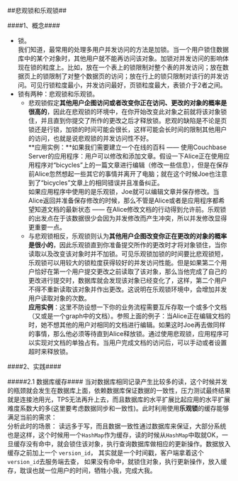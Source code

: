 ##悲观锁和乐观锁##

####1、概念####
* 锁。<br/>我们知道，最常用的处理多用户并发访问的方法是加锁。当一个用户锁住数据库中的某个对象时，其他用户就不能再访问该对象。加锁对并发访问的影响体现在锁的粒度上。比如，放在一个表上的锁限制对整个表的并发访问；放在数据页上的锁限制了对整个数据页的访问；放在行上的锁只限制对该行的并发访问。可见行锁粒度最小，并发访问最好，页锁粒度最大，表锁介于2者之间。
* 锁有两种：悲观锁和乐观锁。
	* 悲观锁假定**其他用户企图访问或者改变你正在访问、更改的对象的概率是很高的**，因此在悲观锁的环境中，在你开始改变此对象之前就将该对象锁住，并且直到你提交了所作的更改之后才释放锁。悲观的缺陷是不论是页锁还是行锁，加锁的时间可能会很长，这样可能会长时间的限制其他用户的访问，也就是说悲观锁的并发访问性不好。<br/>**应用实例：**如果我们需要建立一个在线的百科 —— 使用Couchbase Server的应用程序：用户可以修改和添加文章。假设一下Alice正在使用应用程序对“bicycles”上的一篇文章进行编辑（修改一些信息），但是在保存前Alice忽然想起一些其它的事情并离开了电脑；就在这个时候Joe也注意到了“bicycles”文章上的相同错误并且准备纠正。<br/>如果应用程序中使用的是乐观锁，Joe就可以编辑文章并保存修改。当Alice返回并准备保存修改的时候，那么不管是Alice或者是应用程序都希望知道文档的最新状态 —— 在Alice修改文档的行动得到允许前。乐观锁的出发点在于该数据很少会因为并发修改而产生冲突，所以并发修改显得更重要一点。
	* 与悲观锁相反，乐观锁则认为**其他用户企图改变你正在更改的对象的概率是很小的**，因此乐观锁直到你准备提交所作的更改时才将对象锁住，当你读取以及改变该对象时并不加锁。可见乐观锁加锁的时间要比悲观锁短，乐观锁可以用较大的锁粒度获得较好的并发访问性能。但是如果第二个用户恰好在第一个用户提交更改之前读取了该对象，那么当他完成了自己的更改进行提交时，数据库就会发现该对象已经变化了，这样，第二个用户不得不重新读取该对象并作出更改。这说明在乐观锁环境中，会增加并发用户读取对象的次数。 <br/>**应用实例**：这里不防设想一下你的业务流程需要互斥存取一个或多个文档（又或是一个graph中的文档）。参照上面的例子：当Alice正在编辑文档的时，她不想其他的用户对相同的文档进行编辑。如果这时Joe再去做同样的事情，那么他必须等待直到Alice释放锁。通过使用悲观锁，应用程序可以实现对文档的单独占有。当用户完成文档的访问后，可以手动或者设置超时来释放锁。


####2、实践####

#####2.1 数据库缓存####
当对数据库相同记录产生比较多的读，这个时候并发的瓶颈就会发生在数据库上面，依赖数据库保证数据的一致性，压力测试最终结果就是连接池用光，TPS无法再升上去，而且数据库的水平扩展比起应用的水平扩展难度系数大的多(这里要考虑数据同步和一致性)。此时利用使用**乐观锁**的缓存能够满足当前的需求：<br/>
分析此时的场景：
读远多于写，而且数据一致性通过数据库来保证，大部分系统也是这样，这个时候用一个`HashMap`作为缓存，读的时候从`HashMap`中取就OK，一旦缓存没有命中，就会锁住该对象，执行查询数据库做相应的更新操作。数据放入缓存之前加上一个 `version_id`， 其实就是一个时间戳，客户端拿着这个 `version_id`去服务端去查， 如果没有命中，就锁住对象，执行更新操作，放入缓存，耽误也就一位用户的时间，牺牲小我，完成大我。
